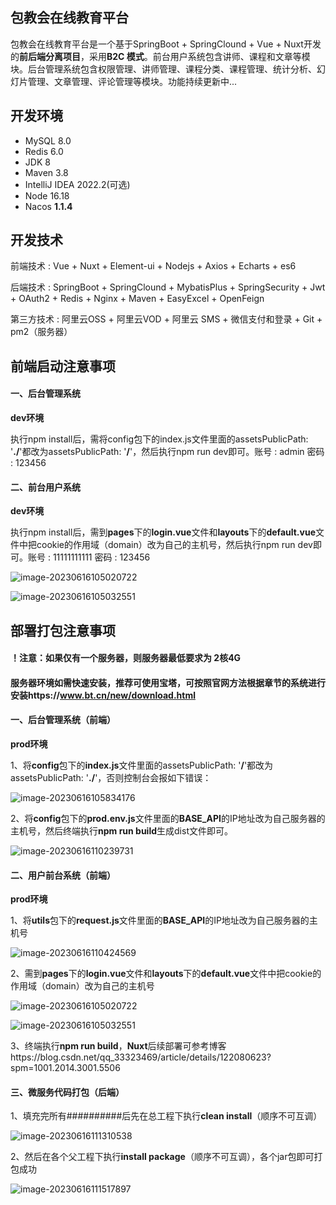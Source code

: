 ## 包教会在线教育平台

包教会在线教育平台是一个基于SpringBoot + SpringClound + Vue + Nuxt开发的**前后端分离项目**，采用**B2C 模式**。前台用户系统包含讲师、课程和文章等模块。后台管理系统包含权限管理、讲师管理、课程分类、课程管理、统计分析、幻灯片管理、文章管理、评论管理等模块。功能持续更新中...

## 开发环境

- MySQL 8.0
- Redis 6.0
- JDK 8
- Maven 3.8
- IntelliJ IDEA 2022.2(可选)
- Node 16.18
- Nacos **1.1.4**

## 开发技术

前端技术 : Vue + Nuxt + Element-ui + Nodejs + Axios + Echarts + es6

后端技术 : SpringBoot + SpringClound + MybatisPlus + SpringSecurity + Jwt + OAuth2 + Redis + Nginx + Maven + EasyExcel + OpenFeign

第三方技术 : 阿里云OSS + 阿里云VOD + 阿里云 SMS + 微信支付和登录 + Git + pm2（服务器）

## 前端启动注意事项

#### 一、后台管理系统

**dev环境**

执行npm install后，需将config包下的index.js文件里面的assetsPublicPath: '**./**'都改为assetsPublicPath: '**/**'，然后执行npm run dev即可。账号 : admin 密码 : 123456

#### 二、前台用户系统

**dev环境**

执行npm install后，需到**pages**下的**login.vue**文件和**layouts**下的**default.vue**文件中把cookie的作用域（domain）改为自己的主机号，然后执行npm run dev即可。账号 : 11111111111 密码 : 123456

![image-20230616105020722](C:\Users\Lenovo\AppData\Roaming\Typora\typora-user-images\image-20230616105020722.png)

![image-20230616105032551](C:\Users\Lenovo\AppData\Roaming\Typora\typora-user-images\image-20230616105032551.png)

## 部署打包注意事项

#### **！注意：如果仅有一个服务器，则服务器最低要求为 2核4G**
#### 服务器环境如需快速安装，推荐可使用宝塔，可按照官网方法根据章节的系统进行安装https://www.bt.cn/new/download.html

#### 一、后台管理系统（前端）

**prod环境**

1、将**config**包下的**index.js**文件里面的assetsPublicPath: '**/**'都改为assetsPublicPath: '**./**'，否则控制台会报如下错误：

![image-20230616105834176](C:\Users\Lenovo\AppData\Roaming\Typora\typora-user-images\image-20230616105834176.png)

2、将**config**包下的**prod.env.js**文件里面的**BASE_API**的IP地址改为自己服务器的主机号，然后终端执行**npm run build**生成dist文件即可。

![image-20230616110239731](C:\Users\Lenovo\AppData\Roaming\Typora\typora-user-images\image-20230616110239731.png)

#### 二、用户前台系统（前端）

**prod环境**

1、将**utils**包下的**request.js**文件里面的**BASE_API**的IP地址改为自己服务器的主机号

![image-20230616110424569](C:\Users\Lenovo\AppData\Roaming\Typora\typora-user-images\image-20230616110424569.png)

2、需到**pages**下的**login.vue**文件和**layouts**下的**default.vue**文件中把cookie的作用域（domain）改为自己的主机号

![image-20230616105020722](C:\Users\Lenovo\AppData\Roaming\Typora\typora-user-images\image-20230616105020722.png)

![image-20230616105032551](C:\Users\Lenovo\AppData\Roaming\Typora\typora-user-images\image-20230616105032551.png)

3、终端执行**npm run build**，**Nuxt**后续部署可参考博客https://blog.csdn.net/qq_33323469/article/details/122080623?spm=1001.2014.3001.5506

#### 三、微服务代码打包（后端）

1、填充完所有##########后先在总工程下执行**clean install**（顺序不可互调）

![image-20230616111310538](C:\Users\Lenovo\AppData\Roaming\Typora\typora-user-images\image-20230616111310538.png)

2、然后在各个父工程下执行**install package**（顺序不可互调），各个jar包即可打包成功

![image-20230616111517897](C:\Users\Lenovo\AppData\Roaming\Typora\typora-user-images\image-20230616111517897.png)
